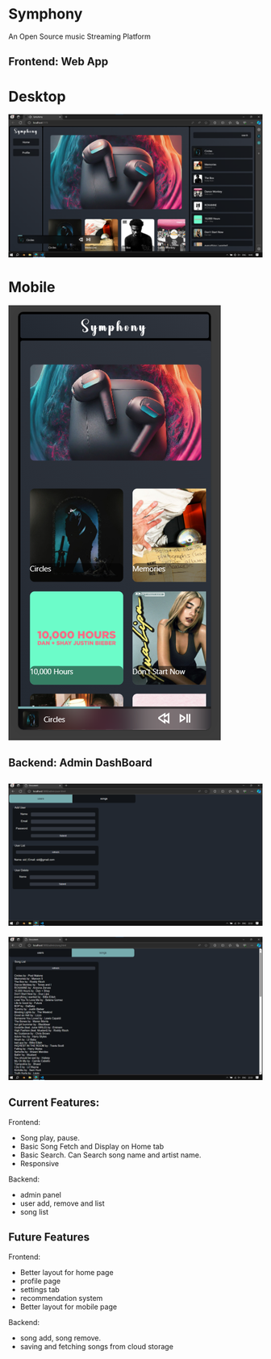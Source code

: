 # Symphony

An Open Source music Streaming Platform

Frontend: Web App
---
# Desktop
![alt text](image-3.png)

# Mobile
![alt text](image-4.png)

Backend: Admin DashBoard
---
![alt text](image-1.png)
---
![alt text](image-2.png)

## Current Features:

Frontend:
- Song play, pause.
- Basic Song Fetch and Display on Home tab
- Basic Search. Can Search song name and artist name.
- Responsive

Backend:
- admin panel
- user add, remove and list
- song list


## Future Features

Frontend:
- Better layout for home page
- profile page
- settings tab
- recommendation system
- Better layout for mobile page

Backend:
- song add, song remove.
- saving and fetching songs from cloud storage